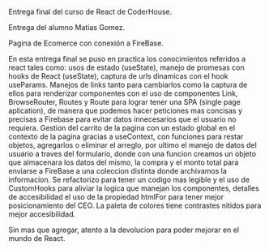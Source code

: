 Entrega final del curso de React de CoderHouse.

Entrega del alumno Matias Gomez.

Pagina de Ecomerce con conexión a FireBase.

En esta entrega final se puso en practica los conocimientos referidos a react tales como: usos de estado (useState), manejo de promesas con hooks de React (useState), captura de urls dinamicas con el hook useParams.
Manejos de links tanto para cambiarlos como la captura de ellos para renderizar componentes con el uso de componentes Link, BrowseRouter, Routes y Route para lograr tener una SPA (single page aplication), de manera que podemos hacer peticiones mas concisas y precisas a Firebase para evitar datos innecesarios que el usuario no requiera.
Gestion del carrito de la pagina con un estado global en el contexto de la pagina gracias a useContext, con funciones para restar objetos, agregarlos o eliminar el arreglo, por ultimo el manejo de datos del usuario a traves del formulario, donde con una funcion creamos un objeto que almacenara los datos del mismo, la compra y el monto total para enviarse a FireBase a una coleccion distinta donde archivamos la informacion.
Se refactorizo para tener un codigo mas legible y el uso de CustomHooks para aliviar la logica que manejan los componentes, detalles de accesibilidad el uso de la propiedad htmlFor para tener mejor posicionamiento del CEO.
La paleta de colores tiene contrastes nitidos para mejor accesibilidad.

Sin mas que agregar, atento a la devolucion para poder mejorar en el mundo de React.
